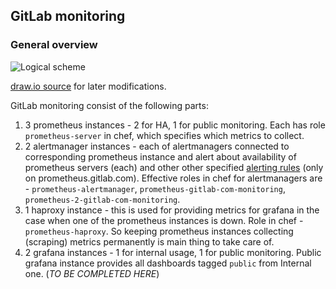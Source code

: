 ## GitLab monitoring

### General overview

![Logical scheme](../img/gitlab-monitoring.png)

[draw.io source](../graphs/gitlab-monitoring.xml) for later modifications.


GitLab monitoring consist of the following parts:

1. 3 prometheus instances - 2 for HA, 1 for public monitoring. Each has role `prometheus-server` in chef, which specifies which metrics to collect.
1. 2 alertmanager instances - each of alertmanagers connected to corresponding prometheus instance and alert about availability of prometheus servers (each) and other other specified [alerting rules](https://dev.gitlab.org/cookbooks/runbooks/tree/master/alerts) (only on prometheus.gitlab.com). Effective roles in chef for alertmanagers are - `prometheus-alertmanager`, `prometheus-gitlab-com-monitoring`, `prometheus-2-gitlab-com-monitoring`.
1. 1 haproxy instance - this is used for providing metrics for grafana in the case when one of the prometheus instances is down. Role in chef - `prometheus-haproxy`. So keeping prometheus instances collecting (scraping) metrics permanently is main thing to take care of.
1. 2 grafana instances - 1 for internal usage, 1 for public monitoring. Public grafana instance provides all dashboards tagged `public` from Internal one. (*TO BE COMPLETED HERE*)
